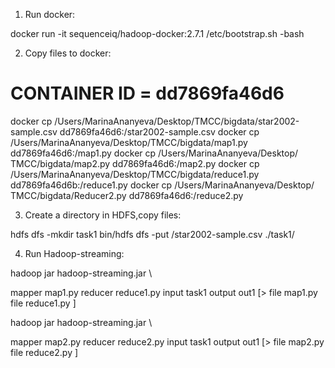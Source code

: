 1. Run docker:

docker run -it sequenceiq/hadoop-docker:2.7.1 /etc/bootstrap.sh -bash

2. Copy files to docker:
# CONTAINER ID = dd7869fa46d6

docker cp /Users/MarinaAnanyeva/Desktop/ТМСС/bigdata/star2002-sample.csv dd7869fa46d6:/star2002-sample.csv 
docker cp /Users/MarinaAnanyeva/Desktop/ТМСС/bigdata/map1.py dd7869fa46d6:/map1.py 
docker cp /Users/MarinaAnanyeva/Desktop/ТМСС/bigdata/map2.py dd7869fa46d6:/map2.py 
docker cp /Users/MarinaAnanyeva/Desktop/ТМСС/bigdata/reduce1.py dd7869fa46d6b:/reduce1.py 
docker cp /Users/MarinaAnanyeva/Desktop/ТМСС/bigdata/Reducer2.py dd7869fa46d6:/reduce2.py

3. Create a directory in HDFS,copy files: 

hdfs dfs -mkdir task1 
bin/hdfs dfs -put /star2002-sample.csv ./task1/

4. Run Hadoop-streaming:

hadoop jar hadoop-streaming.jar \

mapper map1.py
reducer reduce1.py
input task1
output out1
[> file map1.py
file reduce1.py ]

hadoop jar hadoop-streaming.jar \

mapper map2.py
reducer reduce2.py
input task1
output out1
[> file map2.py
file reduce2.py ]
